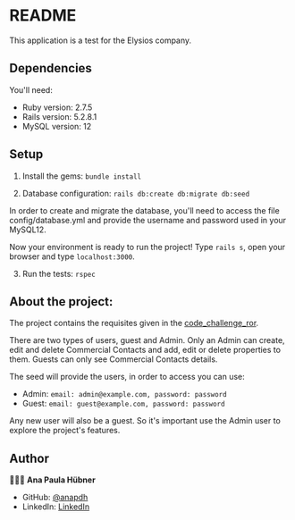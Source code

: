 # README

This application is a test for the Elysios company.

## Dependencies

You'll need:

* Ruby version: 2.7.5
* Rails version: 5.2.8.1
* MySQL version: 12

## Setup


1. Install the gems: `bundle install`

2. Database configuration: `rails db:create db:migrate db:seed`

In order to create and migrate the database, you'll need to access the file config/database.yml and provide the username and password used in your MySQL12.

Now your environment is ready to run the project! Type `rails s`, open your browser and type `localhost:3000`.

3. Run the tests: `rspec`

## About the project:

The project contains the requisites given in the [code_challenge_ror](https://github.com/Elysios/code_challenge_ror).

There are two types of users, guest and Admin. Only an Admin can create, edit and delete Commercial Contacts and add, edit or delete properties to them. Guests can only see Commercial Contacts details.

The seed will provide the users, in order to access you can use:
* Admin: `email: admin@example.com, password: password`
* Guest: `email: guest@example.com, password: password`

Any new user will also be a guest. So it's important use the Admin user to explore the project's features.

## Author

👩🏼‍💻 **Ana Paula Hübner**

- GitHub: [@anapdh](https://github.com/anapdh)
- LinkedIn: [LinkedIn](https://www.linkedin.com/in/anapdh)